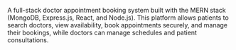 A full-stack doctor appointment booking system built with the MERN stack (MongoDB, Express.js, React, and Node.js). This platform allows patients to search doctors, view availability, book appointments securely, and manage their bookings, while doctors can manage schedules and patient consultations.
